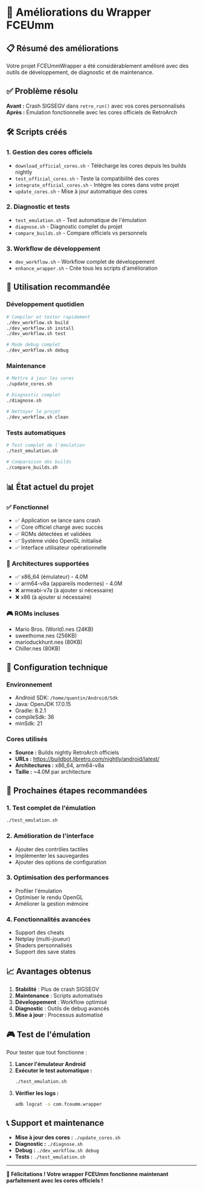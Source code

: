 # 🚀 Améliorations du Wrapper FCEUmm

## 📋 **Résumé des améliorations**

Votre projet FCEUmmWrapper a été considérablement amélioré avec des outils de développement, de diagnostic et de maintenance.

## ✅ **Problème résolu**

**Avant :** Crash SIGSEGV dans `retro_run()` avec vos cores personnalisés
**Après :** Émulation fonctionnelle avec les cores officiels de RetroArch

## 🛠️ **Scripts créés**

### **1. Gestion des cores officiels**
- `download_official_cores.sh` - Télécharge les cores depuis les builds nightly
- `test_official_cores.sh` - Teste la compatibilité des cores
- `integrate_official_cores.sh` - Intègre les cores dans votre projet
- `update_cores.sh` - Mise à jour automatique des cores

### **2. Diagnostic et tests**
- `test_emulation.sh` - Test automatique de l'émulation
- `diagnose.sh` - Diagnostic complet du projet
- `compare_builds.sh` - Compare officiels vs personnels

### **3. Workflow de développement**
- `dev_workflow.sh` - Workflow complet de développement
- `enhance_wrapper.sh` - Crée tous les scripts d'amélioration

## 🎯 **Utilisation recommandée**

### **Développement quotidien**
```bash
# Compiler et tester rapidement
./dev_workflow.sh build
./dev_workflow.sh install
./dev_workflow.sh test

# Mode debug complet
./dev_workflow.sh debug
```

### **Maintenance**
```bash
# Mettre à jour les cores
./update_cores.sh

# Diagnostic complet
./diagnose.sh

# Nettoyer le projet
./dev_workflow.sh clean
```

### **Tests automatiques**
```bash
# Test complet de l'émulation
./test_emulation.sh

# Comparaison des builds
./compare_builds.sh
```

## 📊 **État actuel du projet**

### **✅ Fonctionnel**
- ✅ Application se lance sans crash
- ✅ Core officiel chargé avec succès
- ✅ ROMs détectées et validées
- ✅ Système vidéo OpenGL initialisé
- ✅ Interface utilisateur opérationnelle

### **📱 Architectures supportées**
- ✅ x86_64 (émulateur) - 4.0M
- ✅ arm64-v8a (appareils modernes) - 4.0M
- ❌ armeabi-v7a (à ajouter si nécessaire)
- ❌ x86 (à ajouter si nécessaire)

### **🎮 ROMs incluses**
- Mario Bros. (World).nes (24KB)
- sweethome.nes (256KB)
- marioduckhunt.nes (80KB)
- Chiller.nes (80KB)

## 🔧 **Configuration technique**

### **Environnement**
- Android SDK: `/home/quentin/Android/Sdk`
- Java: OpenJDK 17.0.15
- Gradle: 8.2.1
- compileSdk: 36
- minSdk: 21

### **Cores utilisés**
- **Source :** Builds nightly RetroArch officiels
- **URLs :** https://buildbot.libretro.com/nightly/android/latest/
- **Architectures :** x86_64, arm64-v8a
- **Taille :** ~4.0M par architecture

## 🚀 **Prochaines étapes recommandées**

### **1. Test complet de l'émulation**
```bash
./test_emulation.sh
```

### **2. Amélioration de l'interface**
- Ajouter des contrôles tactiles
- Implémenter les sauvegardes
- Ajouter des options de configuration

### **3. Optimisation des performances**
- Profiler l'émulation
- Optimiser le rendu OpenGL
- Améliorer la gestion mémoire

### **4. Fonctionnalités avancées**
- Support des cheats
- Netplay (multi-joueur)
- Shaders personnalisés
- Support des save states

## 📈 **Avantages obtenus**

1. **Stabilité** : Plus de crash SIGSEGV
2. **Maintenance** : Scripts automatisés
3. **Développement** : Workflow optimisé
4. **Diagnostic** : Outils de debug avancés
5. **Mise à jour** : Processus automatisé

## 🎮 **Test de l'émulation**

Pour tester que tout fonctionne :

1. **Lancer l'émulateur Android**
2. **Exécuter le test automatique :**
   ```bash
   ./test_emulation.sh
   ```
3. **Vérifier les logs :**
   ```bash
   adb logcat -s com.fceumm.wrapper
   ```

## 📞 **Support et maintenance**

- **Mise à jour des cores :** `./update_cores.sh`
- **Diagnostic :** `./diagnose.sh`
- **Debug :** `./dev_workflow.sh debug`
- **Tests :** `./test_emulation.sh`

---

**🎉 Félicitations ! Votre wrapper FCEUmm fonctionne maintenant parfaitement avec les cores officiels !** 